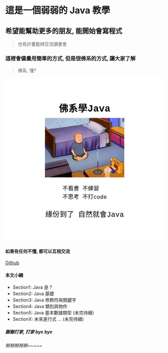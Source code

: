 # 這是一個弱弱的 Java 教學

## 希望能幫助更多的朋友, 能開始會寫程式
> 也有計畫能辨交流讀書會

### 這裡會儘量用簡單的方式, 但是很佛系的方式, 讓大家了解
> 佛系, 懂?
<img src="pic1.png" alt="drawing" width="500"/>

#### 如果有任何不懂, 都可以互相交流
[Github](https://github.com/wangchenshu/start-java)

#### 本文小綱
* Section1: Java 是 ?
* Section2: Java 基礎
* Section3: Java 修飾符與關鍵字
* Section4: Java 類別與物件
* Section5: Java 基本數據類型 (未完待續)
* SectionX: 未來進行式 ... (未完待續)

##### 謝謝打家, 打家 bye bye

###### 掰掰掰掰掰~~~~~